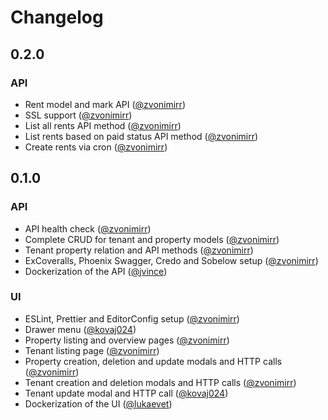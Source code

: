 # Changelog

## 0.2.0
### API
- Rent model and mark API ([@zvonimirr](https://github.com/zvonimirr))
- SSL support ([@zvonimirr](https://github.com/zvonimirr))
- List all rents API method ([@zvonimirr](https://github.com/zvonimirr))
- List rents based on paid status API method ([@zvonimirr](https://github.com/zvonimirr))
- Create rents via cron ([@zvonimirr](https://github.com/zvonimirr))

## 0.1.0

### API
- API health check ([@zvonimirr](https://github.com/zvonimirr))
- Complete CRUD for tenant and property models ([@zvonimirr](https://github.com/zvonimirr))
- Tenant property relation and API methods ([@zvonimirr](https://github.com/zvonimirr))
- ExCoveralls, Phoenix Swagger, Credo and Sobelow setup ([@zvonimirr](https://github.com/zvonimirr))
- Dockerization of the API ([@jvince](https://github.com/jvince))

### UI
- ESLint, Prettier and EditorConfig setup ([@zvonimirr](https://github.com/zvonimirr))
- Drawer menu ([@kovaj024](https://github.com/kovaj024))
- Property listing and overview pages ([@zvonimirr](https://github.com/zvonimirr))
- Tenant listing page ([@zvonimirr](https://github.com/zvonimirr))
- Property creation, deletion and update modals and HTTP calls ([@zvonimirr](https://github.com/zvonimirr))
- Tenant creation and deletion modals and HTTP calls ([@zvonimirr](https://github.com/zvonimirr))
- Tenant update modal and HTTP call ([@kovaj024](https://github.com/kovaj024))
- Dockerization of the UI ([@lukaevet](https://github.com/lukaevet))

